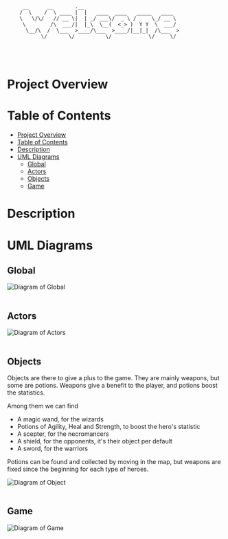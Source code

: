 <br></br>
```
     __      __       .__
    /  \    /  \ ____ |  |   ____  ____   _____   ____
    \   \/\/   // __ \|  | _/ ___\/  _ \ /     \_/ __ \
     \        /\  ___/|  |_\  \__(  <_> )  Y Y  \  ___/
      \__/\  /  \___  >____/\___  >____/|__|_|  /\___  >
           \/       \/          \/            \/     \/
```
<br></br>
# Project Overview
# Table of Contents

- [Project Overview](#project-overview)
- [Table of Contents](#table-of-contents)
- [Description](#description)
- [UML Diagrams](#uml-diagrams)
    - [Global](#global)
    - [Actors](#actors)
    - [Objects](#objects)
    - [Game](#game)

# Description
# UML Diagrams
## Global
![Diagram of Global](http://www.plantuml.com/plantuml/svg/RP71Zi8W48RlVGhEc_GDzj3iPUsXjec9FOymAbeOCgKn6XzUX3P6XOI4__l8Ju1gzC1-CaCXmlW7WuBAKgoGwPqqu29u6l5x3wGRu8hy0LldoABrB_mJw1_8SnTcf4k8jNMxEw7qOpHBI5KD7BJimQgCwyXhiXcnaUWySiuSDGug9ox4YQSR9Te3ioR-vle6QVkyJ7YDaic0bVFPopiaMziziiw81jKqGaPimJZDM5HeLVYT1m00.svg)
<br></br>
## Actors
![Diagram of Actors](http://www.plantuml.com/plantuml/svg/rLVXRkCs3FxVfn0mO6XloM4Fq1kkmuQrFwxjbkrk_SdOJABLbWo9RjTqjsUVR3bCeZ2EinO7N86WjlX99B-FbEJtdi1HNHOdAloXgKjrGGJPVVl-VAAwluiRWwFrs--FTlDjuH3RryydxJ-OUdAGaRf4PvELlWacRURAG8ay-FRjsguDAPZhGjFJzc3uOL7eEPeCjorXIJHpMeZhvRQU5gWMrSvGLhimZouhSTxLpVGl33cygIPKpsOYPcfjeRI_BU09NJASstoEr_WtxSsoilxFdP4x2VxTZq6Is_1Jq-w1JUFn6jNGVNgctgaS2oHC30tZenMreoqwHqpXA10rKZ7b4QTsbYoLMUEZkkfRoT_pgW8-gtzZK1jPgL-G29tVIh2hYZdIDPGOacXTdAm1sb1ZlOZXCo2rNsrajHSqwP8Lt7Ib4K2NbM3ceWY0bYC1qwZVXjAHjp-Psr00R1MCTpq1CXM_0MdBm0INKd88pDIaG1Pl8eZtO7Mk_8OugIcocOv60kvEjQ6s77S0ZvgonKzD7-rChgiS24M7R4rzic6jlzXiNLStZaDDRe3OWf1Bt7pKZceemgFO2Z42Zx66JhcMcWxwVl-Cfb6RrzEstzwCkXtwm2o_i8-h60yZ9mIaFUdCItdTLEY0RA9wR7_RsTuTt1HcJgF9bGtE4ShrpFFpKnuRgQrLkaFbVPZNd55yMcsVCXlRx_FQ7JSVHvAOZjyGp-GTZZtP1tHEvzYwd45Ta5XVU-k05pYsg7Bjgn14B0oMa9Vxd_KbJvSBJVJO8rvMWFVg4mIqJQKRj-jYG2z-hU4Uky3E4a1LcspHsJh_2S8_MfTFo6bUWt72wHc34Ik6RQzLCknhUCqSbZb1z-WguMKXXuYeb-3oLCFWNPLWGCfct6MpN3vDga1WhuXp3OO-mSCG2MCeWe9iUYq1sTCW_VXG_m06LXmdz6VWIMRZgwg6QyoS3S9dABTr1i5jyUJBFLrTw1bE285f48NUy9AgdTfVJV9jdyDqRrDoskCV9aV8EQUlJDJLvqUgg6-ydVC1zeCg9xJlusIrHl3FbCb4hv02JhYcNLlwkQpuaw2t_IPwYRquJeLinS1TQsrY9ljrh1exuyya7Phu1zvmRghA6ZIKtd5Mus8Fi75m0-mfV5veQDMFZxZXZ8yg-x5SnaVUcUJUoHRW57037NMHkJ8pT5hSyAQ5Dddnr7l6wRAqqo3F4dqlBWmLKCyNDE0iZ249bS6cbzO5U-YlYcEthCDiVy2yzY2oNI4vFTCPaBQc_t8O5icm7sBW7cDy0mYFKGc4i-cbXBE7BqtuHoWhxL2kRw0UYfZAEhldsavj6JWSG70NXS0msrvCCVluWXotayx_6OytlsHvS7lpZmx2A1_9xN2S6F7yKPMEypszUup3cnUsniZ-eZaskM3W9amCN2nTily1.svg)
<br></br>
## Objects

Objects are there to give a plus to the game. They are mainly weapons, but some are potions. Weapons give a benefit to the player, and potions boost the statistics.

Among them we can find
- A magic wand, for the wizards
- Potions of Agility, Heal and Strength, to boost the hero's statistic
- A scepter, for the necromancers
- A shield, for the opponents, it's their object per default
- A sword, for the warriors

Potions can be found and collected by moving in the map, but weapons are fixed since the beginning for each type of heroes.

![Diagram of Object](http://www.plantuml.com/plantuml/svg/nPNDRjGm4CVl-nIMaD16D1KF05Avy740ActvM24ENdkQ6ZdsofwqgafvTfnwDiJ9H7nms5nQptZcF_xzuyrPH1cmQ-rAfCSuX70f5OWtxtVVGE53z6ubw7cKDeYzZvzdaUqGEJqT_dro9tSHWrHuBtvGntKbdWiDbxApEAeHhm2JTb7Tjsu0pvDUgbBUHUIIMqeMxJRpTjVUQ15pl-qwrP_qvwt6LHzDOY7jqXb8yoL8x08SPDDvdhBRqr_ZchxYdMpds-zNP-1qZxuqGLaPetWh6wC-IQSd5jGP-0q4blXGLd1cqdJqMJpFEAp5uugtanLYHrgWvgyX1AEXt4Ym-5rBnC1rhRYutSEvH-FTXDYBnbY3jyFwDKWxB3OOm3LuHVr71h2z6FhrBs7HOIbLqolG3tZXazQNhooYNCvRHha7qPE3GZNBPrnviMZQe7F0-XlhHaTh03zaRVBcFyqcCl_YDncqKR1727ztFwY8Hqr9kXkJA16crI9YNk2ueAuCMCrnYjuQdInb9ynbF2dA4QWYI9poOX5JJl_vcwXzjxCW0kXEmOR6NkTeTNJ0DpwmVBLiPGCytLJ3mQKKiIrYX3RBBPDDMHxiyJ3Hjryy-rxNvPUjJD5lxYnEbuf9qAizYPCZDCnF.svg)
<br></br>
## Game
![Diagram of Game](http://www.plantuml.com/plantuml/svg/bLNXJjim4FxFK_ZNvAnfNs0RGi06aqQffareFztaI2mIEx8lBHrYpxxOJkh5Je1LQbBVVNTdttsVUwQHAMphweHq7n1jJNwqIjZLatdQpwPY1r3fSNtRD5A0G6juFh6lh69QatE6M44GlkJwTWVAhwz1IVA-CLaZg-npUxlP4C7k4PZsN0ZmyQkLzs-bh4XMGlQmRkijAAgOA20bmguIaacXSGh-2_HQqeDvUbISVoTvJdAkpH5e27HU0OzejacJmE6EFUaQpZxbD4Koo26ot_EYHEgQbnBtZXE3E6VPmwRxpkotKT0m1PSoBw3F5W6NnvyBD-WkroUIGmK8aMjkHuidjjMeM8RFvC-GPghB2nTP0DxPITFaGq-uCn2vuUm4Uo-vWWov32dyi_7q_GRtw5UNSY_ywhlffb-k9Tx87VHrVHctexV9P9HEG2oQArP7ahbX3SbQfK1WzzFRkK0YjaDc7JesqfnT1zJcscoDYo9kywmQTv2XL1-TyvHKN6DOrQDSsG7dDn4NSuqZnTrRnFl5KZihsKkIDVEfGI0zZdxWtAiAParJ7NoHOzmKB2uJ2PHXLhgpKpEDnvIOro7vhtj30swavhQ3D9dKdk4BJOBrdkTOfgG4I-1_EJ8ZlI3BQaMk016K7cdGyB00my5eluk08WLuXeJWKKxNhL9A3KuoLB0QaW008e-oE0yN73ch-6-WOP1hxEmruJKtYEffh23RnR79TNIIH3Lh-jEdv49AbNF14FGfAJlZSOfZl2D85D5OyqJCSZIB_iAzPss5OyTe_ZCZDxXN9sxEREvSaoyOWFTUsp8lJhc_UIwOXizrWmVQwU7G1qIeWJXhO2e6plqlp4M5q7qfl-ffW1k7WV2iZ45HxP62RVPtAHaB8INXhJXDuxR96GADmFCmNsFw3_EkP6W4k-_UqLdc5M5k0YANIoEA0V8N.svg)
